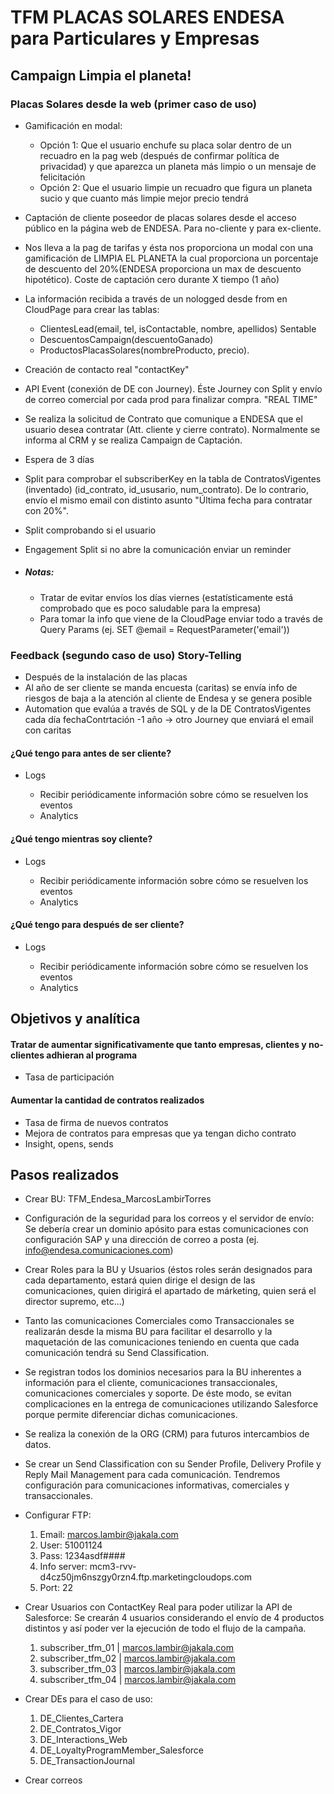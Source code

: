 # TFM PLACAS SOLARES ENDESA para Particulares y Empresas

## Campaign Limpia el planeta!

### Placas Solares desde la web (primer caso de uso)

- Gamificación en modal:

  - Opción 1: Que el usuario enchufe su placa solar dentro de un recuadro en la pag web (después de confirmar política de privacidad) y que aparezca un planeta más limpio o un mensaje de felicitación
  - Opción 2: Que el usuario limpie un recuadro que figura un planeta sucio y que cuanto más limpie mejor precio tendrá
- Captación de cliente poseedor de placas solares desde el acceso público en la página web de ENDESA. Para no-cliente y para ex-cliente.
- Nos lleva a la pag de tarifas y ésta nos proporciona un modal con una gamificación de LIMPIA EL PLANETA la cual proporciona un porcentaje de descuento del 20%(ENDESA proporciona un max de descuento hipotético). Coste de captación cero durante X tiempo (1 año)
- La información recibida a través de un nologged desde from en CloudPage para crear las tablas:

  - ClientesLead(email, tel, isContactable, nombre, apellidos) Sentable
  - DescuentosCampaign(descuentoGanado)
  - ProductosPlacasSolares(nombreProducto, precio).
- Creación de contacto real "contactKey"
- API Event (conexión de DE con Journey). Éste Journey con Split y envío de correo comercial por cada prod para finalizar compra. "REAL TIME"
- Se realiza la solicitud de Contrato que comunique a ENDESA que el usuario desea contratar (Att. cliente y cierre contrato). Normalmente se informa al CRM y se realiza Campaign de Captación.
- Espera de 3 días
- Split para comprobar el subscriberKey en la tabla de ContratosVigentes (inventado) (id_contrato, id_ususario, num_contrato). De lo contrario, envío el mismo email con distinto asunto "Última fecha para contratar con 20%".
- Split comprobando si el usuario
- Engagement Split si no abre la comunicación enviar un reminder
- ##### Notas:
    - Tratar de evitar envíos los días viernes (estatísticamente está comprobado que es poco saludable para la empresa)
    - Para tomar la info que viene de la CloudPage enviar todo a través de Query Params (ej. SET @email = RequestParameter('email'))

### Feedback (segundo caso de uso) Story-Telling

- Después de la instalación de las placas
- Al año de ser cliente se manda encuesta (caritas) se envía info de riesgos de baja a la atención al cliente de Endesa y se genera posible
- Automation que evalúa a través de SQL y de la DE ContratosVigentes cada día fechaContrtación -1 año -> otro Journey que enviará el email con caritas

#### ¿Qué tengo para antes de ser cliente?

- Logs

  - Recibir periódicamente información sobre cómo se resuelven los eventos
  - Analytics

#### ¿Qué tengo mientras soy cliente?

- Logs

  - Recibir periódicamente información sobre cómo se resuelven los eventos
  - Analytics

#### ¿Qué tengo para después de ser cliente?

- Logs

  - Recibir periódicamente información sobre cómo se resuelven los eventos
  - Analytics

## Objetivos y analítica

#### Tratar de aumentar significativamente que tanto empresas, clientes y no-clientes adhieran al programa

- Tasa de participación

#### Aumentar la cantidad de contratos realizados

- Tasa de firma de nuevos contratos
- Mejora de contratos para empresas que ya tengan dicho contrato
- Insight, opens, sends

## Pasos realizados

- Crear BU: TFM_Endesa_MarcosLambirTorres
- Configuración de la seguridad para los correos y el servidor de envío: Se debería crear un dominio apósito para estas comunicaciones con configuración SAP y una dirección de correo a posta (ej. info@endesa.comunicaciones.com)
- Crear Roles para la BU y Usuarios (éstos roles serán designados para cada departamento, estará quien dirige el design de las comunicaciones, quien dirigirá el apartado de márketing, quien será el director supremo, etc...)
- Tanto las comunicaciones Comerciales como Transaccionales se realizarán desde la misma BU para facilitar el desarrollo y la maquetación de las comunicaciones teniendo en cuenta que cada comunicación tendrá su Send Classification.
- Se registran todos los dominios necesarios para la BU inherentes a información para el cliente, comunicaciones transaccionales, comunicaciones comerciales y soporte. De éste modo, se evitan complicaciones en la entrega de comunicaciones utilizando Salesforce porque permite diferenciar dichas comunicaciones.
- Se realiza la conexión de la ORG (CRM) para futuros intercambios de datos.
- Se crear un Send Classification con su Sender Profile, Delivery Profile y Reply Mail Management para cada comunicación. Tendremos configuración para comunicaciones informativas, comerciales y transaccionales.
- Configurar FTP:

  1. Email: marcos.lambir@jakala.com
  2. User: 51001124
  3. Pass: 1234asdf####
  4. Info server: mcm3-rvv-d4cz50jm6nszgy0rzn4.ftp.marketingcloudops.com
  5. Port: 22
- Crear Usuarios con ContactKey Real para poder utilizar la API de Salesforce: Se crearán 4 usuarios considerando el envío de 4 productos distintos y así poder ver la ejecución de todo el flujo de la campaña.

  1. subscriber_tfm_01 | marcos.lambir@jakala.com
  2. subscriber_tfm_02 | marcos.lambir@jakala.com
  3. subscriber_tfm_03 | marcos.lambir@jakala.com
  4. subscriber_tfm_04 | marcos.lambir@jakala.com
- Crear DEs para el caso de uso:

  1. DE_Clientes_Cartera
  2. DE_Contratos_Vigor
  3. DE_Interactions_Web
  4. DE_LoyaltyProgramMember_Salesforce
  5. DE_TransactionJournal
- Crear correos
